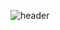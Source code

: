 ![header](https://capsule-render.vercel.app/api?type=shark&color=c0e3f5&height=220&section=header&text=Grow%Developer&fontSize=75)
